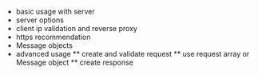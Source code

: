 * basic usage with server
* server options
* client ip validation and reverse proxy
* https recommendation
* Message objects
* advanced usage
** create and validate request
** use request array or Message object
** create response